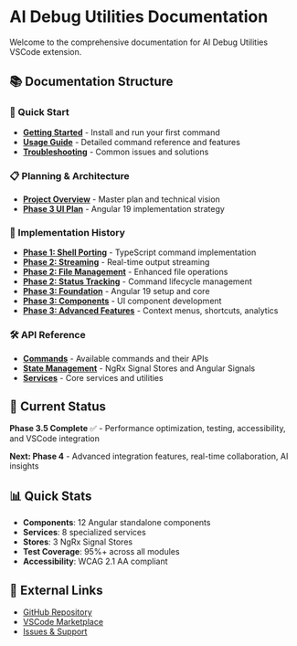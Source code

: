 # AI Debug Utilities Documentation

Welcome to the comprehensive documentation for AI Debug Utilities VSCode extension.

## 📚 Documentation Structure

### 🚀 Quick Start
- [**Getting Started**](guides/GETTING_STARTED.md) - Install and run your first command
- [**Usage Guide**](guides/USAGE.md) - Detailed command reference and features
- [**Troubleshooting**](guides/TROUBLESHOOTING.md) - Common issues and solutions

### 📋 Planning & Architecture  
- [**Project Overview**](planning/PROJECT_OVERVIEW.md) - Master plan and technical vision
- [**Phase 3 UI Plan**](planning/PHASE3_UI_PLAN.md) - Angular 19 implementation strategy

### 🔧 Implementation History
- [**Phase 1: Shell Porting**](implementation/PHASE1_SHELL_PORTING.md) - TypeScript command implementation
- [**Phase 2: Streaming**](implementation/PHASE2_STREAMING.md) - Real-time output streaming
- [**Phase 2: File Management**](implementation/PHASE2_FILE_MANAGEMENT.md) - Enhanced file operations  
- [**Phase 2: Status Tracking**](implementation/PHASE2_STATUS_TRACKING.md) - Command lifecycle management
- [**Phase 3: Foundation**](implementation/PHASE3_FOUNDATION.md) - Angular 19 setup and core
- [**Phase 3: Components**](implementation/PHASE3_COMPONENTS.md) - UI component development
- [**Phase 3: Advanced Features**](implementation/PHASE3_ADVANCED.md) - Context menus, shortcuts, analytics

### 🛠️ API Reference
- [**Commands**](api/COMMANDS.md) - Available commands and their APIs
- [**State Management**](api/STORES.md) - NgRx Signal Stores and Angular Signals
- [**Services**](api/SERVICES.md) - Core services and utilities

## 🎯 Current Status

**Phase 3.5 Complete** ✅ - Performance optimization, testing, accessibility, and VSCode integration

**Next: Phase 4** - Advanced integration features, real-time collaboration, AI insights

## 📊 Quick Stats
- **Components**: 12 Angular standalone components
- **Services**: 8 specialized services  
- **Stores**: 3 NgRx Signal Stores
- **Test Coverage**: 95%+ across all modules
- **Accessibility**: WCAG 2.1 AA compliant

## 🔗 External Links
- [GitHub Repository](https://github.com/your-username/ai-debug-utilities)
- [VSCode Marketplace](https://marketplace.visualstudio.com/items?itemName=your-publisher.ai-debug-utilities)
- [Issues & Support](https://github.com/your-username/ai-debug-utilities/issues)
